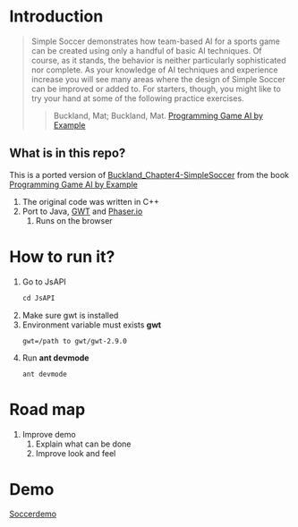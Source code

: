 # Introduction

>Simple Soccer demonstrates how team-based AI for a sports game can be created using only a handful of basic AI techniques. Of course, as it stands, the behavior is neither particularly sophisticated nor complete. As your knowledge of AI techniques and experience increase you will see many areas where the design of Simple Soccer can be improved or added to. For starters, though, you might like to try your hand at some of the following practice exercises.
>>Buckland, Mat; Buckland, Mat. [Programming Game AI by Example](https://www.amazon.com/Programming-Example-Wordware-Developers-Library-ebook-dp-B0029LCJXE/dp/B0029LCJXE/ref=mt_other?_encoding=UTF8&me=&qid=)

## What is in this repo?
This is a ported version of [Buckland_Chapter4-SimpleSoccer](https://github.com/wangchen/Programming-Game-AI-by-Example-src/tree/master/Buckland_Chapter4-SimpleSoccer) 
from the book [Programming Game AI by Example](https://www.amazon.com/Programming-Example-Wordware-Developers-Library-ebook-dp-B0029LCJXE/dp/B0029LCJXE/ref=mt_other?_encoding=UTF8&me=&qid=)

1. The original code was written in C++
1. Port to Java, [GWT](http://www.gwtproject.org/) and [Phaser.io](http://phaser.io/)
    1. Runs on the browser
 
# How to run it?
1. Go to JsAPI
   ```html
   cd JsAPI
   ```
1. Make sure gwt is installed
1. Environment variable must exists **gwt**
   ```
   gwt=/path to gwt/gwt-2.9.0
   ```
1. Run **ant devmode**
   ```
   ant devmode
   ```

# Road map
1. Improve demo
    1. Explain what can be done
    1. Improve look and feel

# Demo
[Soccerdemo](https://luiskarlos.github.io/soccerdemo/)
